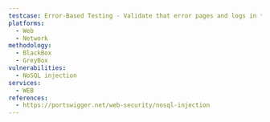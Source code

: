 ```yaml
---
testcase: Error-Based Testing - Validate that error pages and logs in the Web (HTTP/HTTPS) service do not leak sensitive database, schema, or application logic information
platforms: 
  - Web
  - Network
methodology: 
  - BlackBox
  - GreyBox
vulnerabilities:
  - NoSQL injection
services:
  - WEB
references:
  - https://portswigger.net/web-security/nosql-injection
---
```

